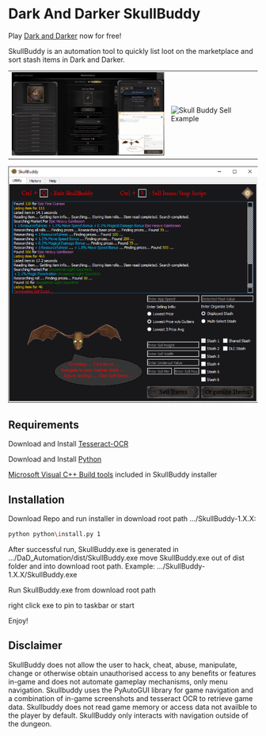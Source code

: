 # Dark And Darker SkullBuddy

Play [Dark and Darker](https://www.darkanddarker.com/play) now for free!

SkullBuddy is an automation tool to quickly list loot on the marketplace and sort stash items in Dark and Darker.

<table>
  <tr>
    <td><img src="./img/SkullBuddyExampleOrganize2.gif" alt="Skull Buddy Organize Example" width="345"></td>
    <td><img src="./img/SkullBuddySellExample2.gif" alt="Skull Buddy Sell Example" width="345"></td>
  </tr>
</table>

![SkullBuddy](img/SkullBuddyUtility6.png)

## Requirements

Download and Install [Tesseract-OCR](https://github.com/UB-Mannheim/tesseract/releases)

Download and Install [Python](https://www.python.org/downloads/)

[Microsoft Visual C++ Build tools](https://visualstudio.microsoft.com/downloads/#build-tools-for-visual-studio-2019) included in SkullBuddy installer 

## Installation

Download Repo and run installer in download root path .../SkullBuddy-1.X.X:
```bash
python python\install.py 1
```

After successful run, SkullBuddy.exe is generated in 
.../DaD_Automation/dist/SkullBuddy.exe
move SkullBuddy.exe out of dist folder and into download root path. Example:
.../SkullBuddy-1.X.X/SkullBuddy.exe

Run SkullBuddy.exe from download root path

right click exe to pin to taskbar or start

Enjoy!

## Disclaimer

SkullBuddy does not allow the user to hack, cheat, abuse, manipulate, 
change or otherwise obtain unauthorised access to any benefits or 
features in-game and does not automate gameplay mechanisms, only 
menu navigation. Skullbuddy uses the PyAutoGUI library for game navigation and a
combination of in-game screenshots and tesseract OCR to retrieve game data. 
Skullbuddy does not read game memory or access data not availble to the player by 
default. SkullBuddy only interacts with navigation outside of the dungeon.